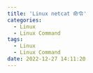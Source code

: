 ```yaml
---
title: 'Linux netcat 命令'
categories:
  - Linux
  - Linux Command
tags:
  - Linux
  - Linux Command
date: 2022-12-27 14:11:20
---
```



